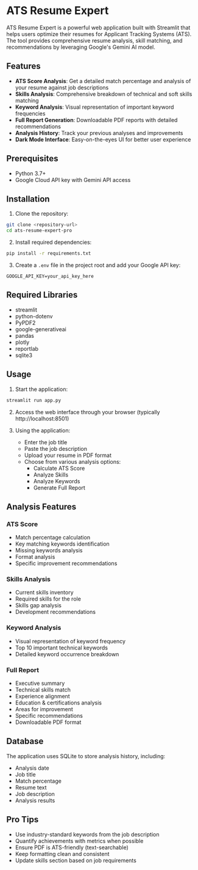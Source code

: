 # ATS Resume Expert

ATS Resume Expert is a powerful web application built with Streamlit that helps users optimize their resumes for Applicant Tracking Systems (ATS). The tool provides comprehensive resume analysis, skill matching, and recommendations by leveraging Google's Gemini AI model.

## Features

- **ATS Score Analysis**: Get a detailed match percentage and analysis of your resume against job descriptions
- **Skills Analysis**: Comprehensive breakdown of technical and soft skills matching
- **Keyword Analysis**: Visual representation of important keyword frequencies
- **Full Report Generation**: Downloadable PDF reports with detailed recommendations
- **Analysis History**: Track your previous analyses and improvements
- **Dark Mode Interface**: Easy-on-the-eyes UI for better user experience

## Prerequisites

- Python 3.7+
- Google Cloud API key with Gemini API access

## Installation

1. Clone the repository:
```bash
git clone <repository-url>
cd ats-resume-expert-pro
```

2. Install required dependencies:
```bash
pip install -r requirements.txt
```

3. Create a `.env` file in the project root and add your Google API key:
```
GOOGLE_API_KEY=your_api_key_here
```

## Required Libraries

- streamlit
- python-dotenv
- PyPDF2
- google-generativeai
- pandas
- plotly
- reportlab
- sqlite3

## Usage

1. Start the application:
```bash
streamlit run app.py
```

2. Access the web interface through your browser (typically http://localhost:8501)

3. Using the application:
   - Enter the job title
   - Paste the job description
   - Upload your resume in PDF format
   - Choose from various analysis options:
     - Calculate ATS Score
     - Analyze Skills
     - Analyze Keywords
     - Generate Full Report

## Analysis Features

### ATS Score
- Match percentage calculation
- Key matching keywords identification
- Missing keywords analysis
- Format analysis
- Specific improvement recommendations

### Skills Analysis
- Current skills inventory
- Required skills for the role
- Skills gap analysis
- Development recommendations

### Keyword Analysis
- Visual representation of keyword frequency
- Top 10 important technical keywords
- Detailed keyword occurrence breakdown

### Full Report
- Executive summary
- Technical skills match
- Experience alignment
- Education & certifications analysis
- Areas for improvement
- Specific recommendations
- Downloadable PDF format

## Database

The application uses SQLite to store analysis history, including:
- Analysis date
- Job title
- Match percentage
- Resume text
- Job description
- Analysis results

## Pro Tips

- Use industry-standard keywords from the job description
- Quantify achievements with metrics when possible
- Ensure PDF is ATS-friendly (text-searchable)
- Keep formatting clean and consistent
- Update skills section based on job requirements

